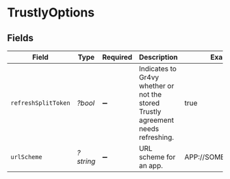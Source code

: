 # TrustlyOptions


## Fields

| Field                                                                            | Type                                                                             | Required                                                                         | Description                                                                      | Example                                                                          |
| -------------------------------------------------------------------------------- | -------------------------------------------------------------------------------- | -------------------------------------------------------------------------------- | -------------------------------------------------------------------------------- | -------------------------------------------------------------------------------- |
| `refreshSplitToken`                                                              | *?bool*                                                                          | :heavy_minus_sign:                                                               | Indicates to Gr4vy whether or not the stored Trustly agreement needs refreshing. | true                                                                             |
| `urlScheme`                                                                      | *?string*                                                                        | :heavy_minus_sign:                                                               | URL scheme for an app.                                                           | APP://SOME_RESOURCE                                                              |